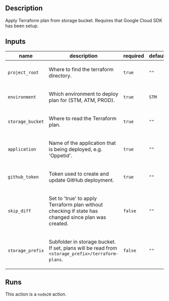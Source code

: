 ## Description

Apply Terraform plan from storage bucket. Requires that Google Cloud SDK has been setup.


## Inputs

| name | description | required | default |
| --- | --- | --- | --- |
| `project_root` | <p>Where to find the terraform directory.</p> | `true` | `""` |
| `environment` | <p>Which environment to deploy plan for (STM, ATM, PROD).</p> | `true` | `STM` |
| `storage_bucket` | <p>Where to read the Terraform plan.</p> | `true` | `""` |
| `application` | <p>Name of the application that is being deployed, e.g. 'Oppetid'.</p> | `true` | `""` |
| `github_token` | <p>Token used to create and update GitHub deployment.</p> | `true` | `""` |
| `skip_diff` | <p>Set to 'true' to apply Terraform plan without checking if state has changed since plan was created.</p> | `false` | `""` |
| `storage_prefix` | <p>Subfolder in storage bucket. If set, plans will be read from <code>&lt;storage_prefix&gt;/terraform-plans</code>.</p> | `false` | `""` |


## Runs

This action is a `node20` action.


